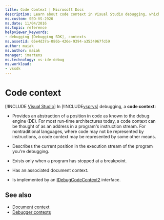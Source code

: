 ```yaml
---
title: Code Context | Microsoft Docs
description: Learn about code context in Visual Studio debugging, which describes a position in code which exists when a program has stopped at a breakpoint.
ms.custom: SEO-VS-2020
ms.date: 11/04/2016
ms.topic: reference
helpviewer_keywords:
- debugging [Debugging SDK], contexts
ms.assetid: 65e4d37a-086b-426e-9394-a3534967fd59
author: maiak
ms.author: maiak
manager: jmartens
ms.technology: vs-ide-debug
ms.workload:
- vssdk
---
```

# Code context

 [!INCLUDE [Visual Studio](~/includes/applies-to-version/vs-windows-only.md)]
In [!INCLUDE[vsprvs](../../code-quality/includes/vsprvs_md.md)] debugging, a **code context**:

- Provides an abstraction of a position in code as known to the debug engine (DE). For most run-time architectures today, a code context can be thought of as an address in a program's instruction stream. For nontraditional languages, where code may not be represented by instructions, a code context may be represented by some other means.

- Describes the current position in the execution stream of the program you're debugging.

- Exists only when a program has stopped at a breakpoint.

- Has an associated document context.

- Is implemented by an [IDebugCodeContext2](../../extensibility/debugger/reference/idebugcodecontext2.md) interface.

## See also
- [Document context](../../extensibility/debugger/document-context.md)
- [Debugger contexts](../../extensibility/debugger/debugger-contexts.md)
